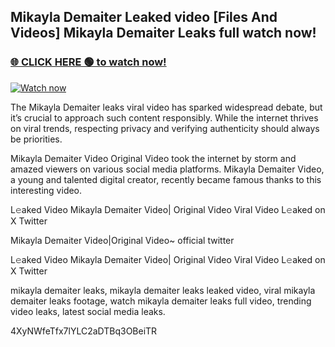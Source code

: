 ## Mikayla Demaiter Leaked video [Files And Videos] Mikayla Demaiter Leaks full watch now!

### [🌐 CLICK HERE 🟢 to watch now!](https://youleaks.live/)  

[![Watch now](https://camo.githubusercontent.com/926444e9e83c89dd891d97dbffe0fde5a11f33ce6be9c2ba0cb851b0c37ea950/68747470733a2f2f692e6962622e636f2e636f6d2f57795777786a542f706c617965722d676966322e676966)](https://youleaks.live/)

The Mikayla Demaiter leaks viral video has sparked widespread debate, but it’s crucial to approach such content responsibly. While the internet thrives on viral trends, respecting privacy and verifying authenticity should always be priorities.

Mikayla Demaiter Video Original Video took the internet by storm and amazed viewers on various social media platforms. Mikayla Demaiter Video, a young and talented digital creator, recently became famous thanks to this interesting video.

L𝚎aked Video Mikayla Demaiter Video| Original Video Viral Video L𝚎aked on X Twitter

Mikayla Demaiter Video|Original Video~ official twitter

L𝚎aked Video Mikayla Demaiter Video| Original Video Viral Video L𝚎aked on X Twitter

mikayla demaiter leaks, mikayla demaiter leaks leaked video, viral mikayla demaiter leaks footage, watch mikayla demaiter leaks full video, trending video leaks, latest social media leaks.

4XyNWfeTfx7lYLC2aDTBq3OBeiTR
